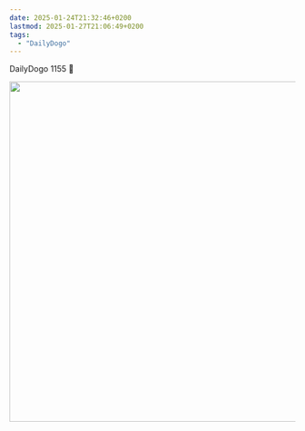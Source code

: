 ```yaml
---
date: 2025-01-24T21:32:46+0200
lastmod: 2025-01-27T21:06:49+0200
tags:
  - "DailyDogo"
---
```

DailyDogo 1155 🐶

<img src="/media/uploads/2025/dd1155-friday.jpeg" width="600" alt="" />
